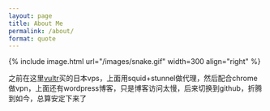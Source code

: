 ```yaml
---
layout: page
title: About Me
permalink: /about/
format: quote
---
```


{% include image.html url="/images/snake.gif" width=300 align="right" %}

之前在这里[vultr](https://www.vultr.com)买的日本vps，上面用squid+stunnel做代理，然后配合chrome做vpn，上面还有wordpress博客，只是博客访问太慢，后来切换到github，折腾到如今，总算安定下来了